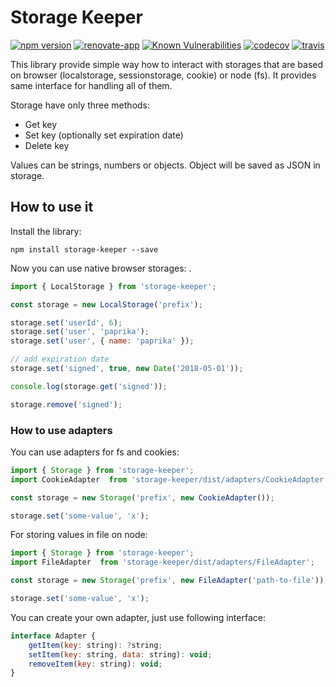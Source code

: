 # Storage Keeper

[![npm version](https://badge.fury.io/js/storage-keeper.svg)](https://badge.fury.io/js/storage-keeper)
[![renovate-app](https://img.shields.io/badge/renovate-app-blue.svg)](https://renovateapp.com/)
[![Known Vulnerabilities](https://snyk.io/test/github/fabulator/storage-keeper/badge.svg)](https://snyk.io/test/github/fabulator/storage-keeper)
[![codecov](https://codecov.io/gh/fabulator/storage-keeper/branch/master/graph/badge.svg)](https://codecov.io/gh/fabulator/storage-keeper)
[![travis](https://travis-ci.org/fabulator/storage-keeper.svg?branch=master)](https://travis-ci.org/fabulator/storage-keeper)

This library provide simple way how to interact with storages that are based on browser (localstorage, sessionstorage, cookie) or node (fs). It provides same interface for handling all of them.

Storage have only three methods:

- Get key
- Set key (optionally set expiration date)
- Delete key

Values can be strings, numbers or objects. Object will be saved as JSON in storage.

## How to use it

Install the library:

```nodedaemon
npm install storage-keeper --save
```

Now you can use native browser storages: .

```javascript
import { LocalStorage } from 'storage-keeper';

const storage = new LocalStorage('prefix');

storage.set('userId', 6);
storage.set('user', 'paprika');
storage.set('user', { name: 'paprika' });

// add expiration date
storage.set('signed', true, new Date('2018-05-01'));

console.log(storage.get('signed'));

storage.remove('signed');
```

### How to use adapters

You can use adapters for fs and cookies:

```javascript
import { Storage } from 'storage-keeper';
import CookieAdapter  from 'storage-keeper/dist/adapters/CookieAdapter';

const storage = new Storage('prefix', new CookieAdapter());

storage.set('some-value', 'x');
```

For storing values in file on node:

```javascript
import { Storage } from 'storage-keeper';
import FileAdapter  from 'storage-keeper/dist/adapters/FileAdapter';

const storage = new Storage('prefix', new FileAdapter('path-to-file'));

storage.set('some-value', 'x');
```

You can create your own adapter, just use following interface:

```javascript
interface Adapter {
    getItem(key: string): ?string;
    setItem(key: string, data: string): void;
    removeItem(key: string): void;
}
```
